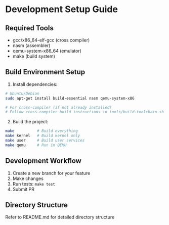 # Development Setup Guide

## Required Tools
- gcc/x86_64-elf-gcc (cross compiler)
- nasm (assembler)
- qemu-system-x86_64 (emulator)
- make (build system)

## Build Environment Setup
1. Install dependencies:
```bash
# Ubuntu/Debian
sudo apt-get install build-essential nasm qemu-system-x86

# For cross-compiler (if not already installed)
# Follow cross-compiler build instructions in tools/build-toolchain.sh
```

2. Build the project:
```bash
make          # Build everything
make kernel   # Build kernel only
make user     # Build user services
make qemu     # Run in QEMU
```

## Development Workflow
1. Create a new branch for your feature
2. Make changes
3. Run tests: `make test`
4. Submit PR

## Directory Structure
Refer to README.md for detailed directory structure
